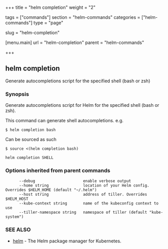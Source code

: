 +++
title = "helm completion"
weight = "2"

tags = ["commands"]
section = "helm-commands"
categories = ["helm-commands"]
type = "page"

slug = "helm-completion"

[menu.main]
  url = "helm-completion"
  parent = "helm-commands"

+++

## helm completion

Generate autocompletions script for the specified shell (bash or zsh)

### Synopsis



Generate autocompletions script for Helm for the specified shell (bash or zsh).

This command can generate shell autocompletions. e.g.

	$ helm completion bash

Can be sourced as such

	$ source <(helm completion bash)


```
helm completion SHELL
```

### Options inherited from parent commands

```
      --debug                     enable verbose output
      --home string               location of your Helm config. Overrides $HELM_HOME (default "~/.helm")
      --host string               address of tiller. Overrides $HELM_HOST
      --kube-context string       name of the kubeconfig context to use
      --tiller-namespace string   namespace of tiller (default "kube-system")
```

### SEE ALSO
* [helm](#helm)	 - The Helm package manager for Kubernetes.
